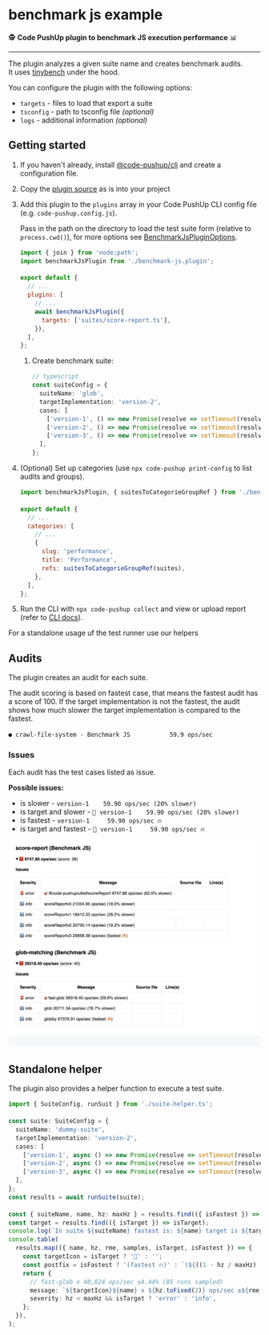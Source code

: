 # benchmark js example

🕵️️ **Code PushUp plugin to benchmark JS execution performance** 📊

---

The plugin analyzes a given suite name and creates benchmark audits.  
It uses [tinybench](https://github.com/tinylibs/tinybench) under the hood.

You can configure the plugin with the following options:

- `targets` - files to load that export a suite
- `tsconfig` - path to tsconfig file _(optional)_
- `logs` - additional information _(optional)_

## Getting started

1. If you haven't already, install [@code-pushup/cli](../../../../packages/cli/README.md) and create a configuration file.

2. Copy the [plugin source](./src/) as is into your project

3. Add this plugin to the `plugins` array in your Code PushUp CLI config file (e.g. `code-pushup.config.js`).

   Pass in the path on the directory to load the test suite form (relative to `process.cwd()`), for more options see [BenchmarkJsPluginOptions]().

   ```js
   import { join } from 'node:path';
   import benchmarkJsPlugin from './benchmark-js.plugin';

   export default {
     // ...
     plugins: [
       // ...
       await benchmarkJsPlugin({
         targets: ['suites/score-report.ts'],
       }),
     ],
   };
   ```

   1. Create benchmark suite:

      ```ts
      // typescript
      const suiteConfig = {
        suiteName: 'glob',
        targetImplementation: 'version-2',
        cases: [
          ['version-1', () => new Promise(resolve => setTimeout(resolve, 30))],
          ['version-2', () => new Promise(resolve => setTimeout(resolve, 10))],
          ['version-3', () => new Promise(resolve => setTimeout(resolve, 20))],
        ],
      };
      ```

4. (Optional) Set up categories (use `npx code-pushup print-config` to list audits and groups).

   ```js
   import benchmarkJsPlugin, { suitesToCategorieGroupRef } from './benchmark-js.plugin';

   export default {
     // ...
     categories: [
       // ...
       {
         slug: 'performance',
         title: 'Performance',
         refs: suitesToCategorieGroupRef(suites),
       },
     ],
   };
   ```

5. Run the CLI with `npx code-pushup collect` and view or upload report (refer to [CLI docs](../../../../packages/cli/README.m)).

For a standalone usage uf the test runner use our helpers

## Audits

The plugin creates an audit for each suite.

The audit scoring is based on fastest case, that means the fastest audit has a score of 100.
If the target implementation is not the fastest, the audit shows how much slower the target implementation is compared to the fastest.

`● crawl-file-system - Benchmark JS           59.9 ops/sec`

### Issues

Each audit has the test cases listed as issue.

**Possible issues:**

- is slower - `version-1    59.90 ops/sec (20% slower)`
- is target and slower - `🎯 version-1    59.90 ops/sec (20% slower)`
- is fastest - `version-1     59.90 ops/sec 🔥 `
- is target and fastest - `🎯 version-1     59.90 ops/sec 🔥`

<img width="600px" src="./docs/images/audits-readme-example.png">

## Standalone helper

The plugin also provides a helper function to execute a test suite.

```ts
import { SuiteConfig, runSuit } from './suite-helper.ts';

const suite: SuiteConfig = {
  suiteName: 'dummy-suite',
  targetImplementation: 'version-2',
  cases: [
    ['version-1', async () => new Promise(resolve => setTimeout(resolve, 30))],
    ['version-2', async () => new Promise(resolve => setTimeout(resolve, 50))],
    ['version-3', async () => new Promise(resolve => setTimeout(resolve, 80))],
  ],
};
const results = await runSuite(suite);

const { suiteName, name, hz: maxHz } = results.find(({ isFastest }) => isFastest);
const target = results.find(({ isTarget }) => isTarget);
console.log(`In suite ${suiteName} fastest is: ${name} target is ${target?.name}`);
console.table(
  results.map(({ name, hz, rme, samples, isTarget, isFastest }) => {
    const targetIcon = isTarget ? '🎯' : '';
    const postfix = isFastest ? '(fastest 🔥)' : `(${((1 - hz / maxHz) * 100).toFixed(1)}% slower)`;
    return {
      // fast-glob x 40,824 ops/sec ±4.44% (85 runs sampled)
      message: `${targetIcon}${name} x ${hz.toFixed(2)} ops/sec ±${rme.toFixed(2)}; ${samples} samples ${postfix}`,
      severity: hz < maxHz && isTarget ? 'error' : 'info',
    };
  }),
);
```
